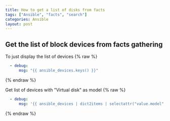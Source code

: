 ```yaml
---
title: How to get a list of disks from facts
tags: ["Ansible", "facts", "search"]
categories: Ansible
layout: post
---
```

## Get the list of block devices from facts gathering

To just display the list of devices
{% raw %}
```yaml
  - debug:
      msg: "{{ ansible_devices.keys() }}"
```
{% endraw %}


Get list of devices with "Virtual disk" as model
{% raw %}
```yaml
  - debug:
      msg: '{{ ansible_devices | dict2items | selectattr("value.model","equalto","Virtual disk") | map(attribute="key") | list }}'
```
{% endraw %}
